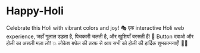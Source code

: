 # Happy-Holi
Celebrate this Holi with vibrant colors and joy! 🎭 एक interactive Holi web experience, जहाँ गुलाल उड़ता है, पिचकारी चलती है, और खुशियाँ बरसती हैं! 🌟 Button दबाओ और होली का असली मज़ा लो! 💥 लोकेश बघेल की तरफ से आप सभी को होली की हार्दिक शुभकामनाएँ! 🙌🎨
